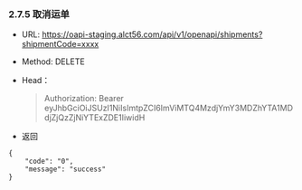 ### 2.7.5 取消运单

* URL: https://oapi-staging.alct56.com/api/v1/openapi/shipments?shipmentCode=xxxx

* Method: DELETE

* Head：
  >Authorization: Bearer eyJhbGciOiJSUzI1NiIsImtpZCI6ImViMTQ4MzdjYmY3MDZhYTA1MDdjZjQzZjNiYTExZDE1IiwidH

* 返回

```
{    
    "code": "0",
    "message": "success"
}
```

